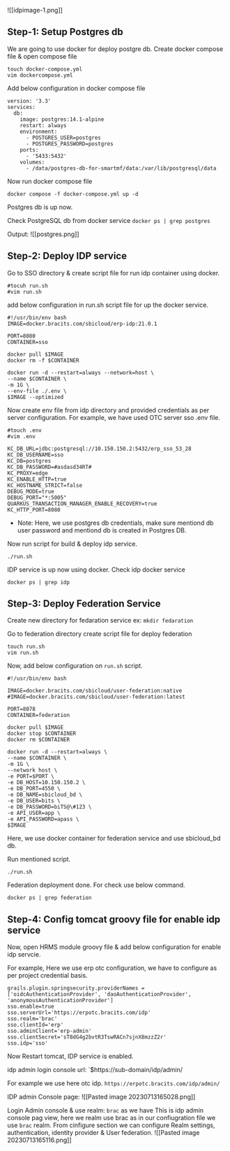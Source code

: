 

![[idpimage-1.png]]

Step-1: Setup Postgres db 
--------------------------------------------
We are going to use docker for deploy postgre db.
Create docker compose file & open compose file
```
touch docker-compose.yml
vim dockercompose.yml
```
Add below configuration in docker compose file
```
version: '3.3'
services:
  db:
    image: postgres:14.1-alpine
    restart: always
    environment:
      - POSTGRES_USER=postgres
      - POSTGRES_PASSWORD=postgres
    ports:
      - '5433:5432'
    volumes: 
      - /data/postgres-db-for-smartmf/data:/var/lib/postgresql/data
```

Now run docker compose file 
```
docker compose -f docker-compose.yml up -d
```

Postgres db is up now.

Check PostgreSQL db from docker service
`docker ps | grep postgres`

Output:
![[postgres.png]]


Step-2: Deploy IDP service
------------------------------------------------

Go to SSO directory & create script file for run idp container using docker.

```
#tocuh run.sh
#vim run.sh
```

add below configuration in run.sh  script file for up the docker service.
```
#!/usr/bin/env bash
IMAGE=docker.bracits.com/sbicloud/erp-idp:21.0.1

PORT=8080
CONTAINER=sso

docker pull $IMAGE
docker rm -f $CONTAINER

docker run -d --restart=always --network=host \
--name $CONTAINER \
-m 1G \
--env-file ./.env \
$IMAGE --optimized
```

Now create env file from idp directory and provided credentials as per server configuration.
For example, we have used OTC server sso .env file.

```
#touch .env
#vim .env
```

```
KC_DB_URL=jdbc:postgresql://10.150.150.2:5432/erp_sso_53_28
KC_DB_USERNAME=sso
KC_DB=postgres
KC_DB_PASSWORD=#asdasd34RT#
KC_PROXY=edge
KC_ENABLE_HTTP=true
KC_HOSTNAME_STRICT=false
DEBUG_MODE=true
DEBUG_PORT="*:5005"
QUARKUS_TRANSACTION_MANAGER_ENABLE_RECOVERY=true
KC_HTTP_PORT=8080
```

- Note: Here, we use postgres db credentials, make sure mentiond db user password and mentiond db  is created in Postgres DB.


Now run script for build &  deploy idp service.
```
./run.sh
```

IDP service is up now using  docker.
Check idp docker service
```
docker ps | grep idp
```

Step-3: Deploy Federation Service
---------------------------------------------------------
Create new directory for fedaration service
ex: `mkdir fedaration`

Go to federation directory create script file for deploy federation
```
touch run.sh
vim run.sh
```

Now, add below configuration on `run.sh` script.
```
#!/usr/bin/env bash

IMAGE=docker.bracits.com/sbicloud/user-federation:native
#IMAGE=docker.bracits.com/sbicloud/user-federation:latest

PORT=8078
CONTAINER=federation

docker pull $IMAGE
docker stop $CONTAINER
docker rm $CONTAINER

docker run -d --restart=always \
--name $CONTAINER \
-m 1G \
--network host \
-e PORT=$PORT \
-e DB_HOST=10.150.150.2 \
-e DB_PORT=4550 \
-e DB_NAME=sbicloud_bd \
-e DB_USER=bits \
-e DB_PASSWORD=biTS@\#123 \
-e API_USER=app \
-e API_PASSWORD=apass \
$IMAGE
```

Here, we use docker container for federation service and use  sbicloud_bd db.

Run mentioned script.
```
./run.sh
```

Federation deployment done. For check use below command.
```
docker ps | grep federation
```


Step-4: Config tomcat groovy file for enable idp service
---------------------------------------------------------------------------------------------
Now, open HRMS module groovy file & add below configuration for enable idp servcie.

For example, Here we use erp otc configuration, we have to configure as per project credential basis.

```
grails.plugin.springsecurity.providerNames = ['oidcAuthenticationProvider', 'daoAuthenticationProvider', 'anonymousAuthenticationProvider']                                         
sso.enable=true                                                                                                                                                   sso.serverUrl='https://erpotc.bracits.com/idp'                                                                                                              sso.realm='brac'                                                                                                                                                  sso.clientId='erp'                                                                                                                                                sso.adminClient='erp-admin'                                                                                                                                       sso.clientSecret='sT8dG4g2bvtR3TswRACn7sjnX8mzzZ2r'                                                                                                               sso.idp='sso'
```

Now Restart tomcat, IDP service is enabled.

idp admin login console url: `$https://sub-domain/idp/admin/

For example we use here otc idp.
`https://erpotc.bracits.com/idp/admin/`

IDP admin Console page:
![[Pasted image 20230713165028.png]]

Login Admin console & use realm: `brac` as we have 
This is idp admin console pag view, here we realm use brac as in our confiugration file we use `brac` realm. From cinfigure section we can configure Realm settings, authentication, identity provider & User federation. 
![[Pasted image 20230713165116.png]]

